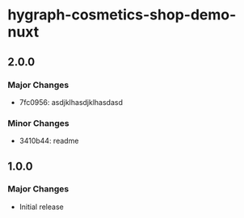 # hygraph-cosmetics-shop-demo-nuxt

## 2.0.0

### Major Changes

- 7fc0956: asdjklhasdjklhasdasd

### Minor Changes

- 3410b44: readme

## 1.0.0

### Major Changes

- Initial release
